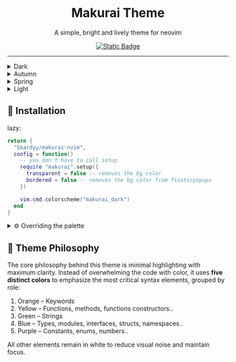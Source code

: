 <h1 align="center">Makurai Theme</h1>  
<div align="center">
<p align="center">A simple, bright and lively theme for neovim</p> 
    
[![Static Badge](https://img.shields.io/badge/Click%20Here-fac25a?style=for-the-badge&label=For%20Extras&labelColor=1e2029)](https://github.com/Skardyy/makurai-theme)
</div>

---

<details>
<summary>Dark</summary>

```lua
vim.cmd.colorscheme("makurai_dark")
```
![image](https://github.com/user-attachments/assets/126a33a0-e2a1-4403-8cf4-239959c01d8f)
</details>

<details>
<summary>Autumn</summary>

```lua
vim.cmd.colorscheme("makurai_autumn")
```
![250629_02h44m09s_screenshot](https://github.com/user-attachments/assets/21378f50-990c-43d2-bdcf-ef47fd0d2a34)
</details>

<details>
<summary>Spring</summary>

```lua
vim.cmd.colorscheme("makurai_spring")
```
![image](https://github.com/user-attachments/assets/5ec83d05-b4d3-404d-a636-309d65a9c6ae)
</details>

<details>
<summary>Light</summary>

```lua
vim.cmd.colorscheme("makurai_light")
``` 
![image](https://github.com/user-attachments/assets/382137a1-cdc5-4617-9467-3aad60cb608f)
</details>


## 🚀 Installation   
lazy:  
```lua
return {
  "Skardyy/makurai-nvim",
  config = function()
    -- you don't have to call setup
    require "makurai".setup({
      transparent = false -- removes the bg color
      bordered = false -- removes the bg color from floats/popups
    })

    vim.cmd.colorscheme("makurai_dark")
  end
}
```
<details>
<summary>⚙️ Overriding the palette </summary>

> the below example converts makurai_dark into makurai_spring
```lua
require("makurai").modify("dark", {
  orange  = "#FFB347",
  yellow  = "#D4FF59",
  green   = "#8CEB3A",
  purple  = "#D8A5FF",
  blue    = "#66E6FF",
})

```
the options are everything in the palette [here](./lua/makurai/palettes/mage.lua#L40)

</details>

## 🤔 Theme Philosophy
The core philosophy behind this theme is minimal highlighting with maximum clarity. Instead of overwhelming the code with color, it uses **five distinct colors** to emphasize the most critical syntax elements, grouped by role:  

1. Orange – Keywords
2. Yellow – Functions, methods, functions constructors..
3. Green – Strings
4. Blue – Types, modules, interfaces, structs, namespaces..
5. Purple – Constants, enums, numbers..

All other elements remain in white to reduce visual noise and maintain focus.
